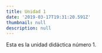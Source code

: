 ```yaml
---
title: Unidad 1
date: '2019-03-17T19:31:20.591Z'
thumbnail: null
description: null
---
```

Esta es la unidad didáctica número 1.
